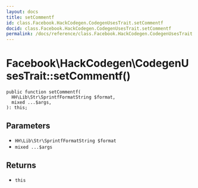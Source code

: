```yaml
---
layout: docs
title: setCommentf
id: class.Facebook.HackCodegen.CodegenUsesTrait.setCommentf
docid: class.Facebook.HackCodegen.CodegenUsesTrait.setCommentf
permalink: /docs/reference/class.Facebook.HackCodegen.CodegenUsesTrait.setCommentf/
---
```

# Facebook\\HackCodegen\\CodegenUsesTrait::setCommentf()




``` Hack
public function setCommentf(
  HH\Lib\Str\SprintfFormatString $format,
  mixed ...$args,
): this;
```




## Parameters




+ ` HH\Lib\Str\SprintfFormatString $format `
+ ` mixed ...$args `




## Returns




* ` this `